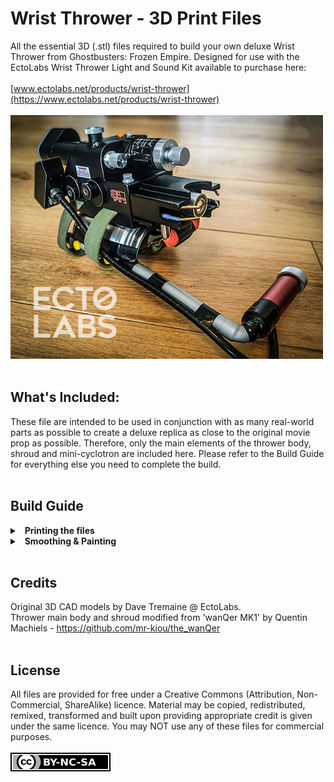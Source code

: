 # Wrist Thrower - 3D Print Files
All the essential 3D (.stl) files required to build your own deluxe Wrist Thrower from Ghostbusters: Frozen Empire. Designed for use with the EctoLabs Wrist Thrower Light and Sound Kit available to purchase here:
<br/><br/>
[www.ectolabs.net/products/wrist-thrower](https://www.ectolabs.net/products/wrist-thrower)
<br/><br/>
![Wrist Thrower](https://github.com/EctoLabs/wrist-thrower/blob/main/wrist-thrower.jpg)
<br/><br/>
## What's Included:
These file are intended to be used in conjunction with as many real-world parts as possible to create a deluxe replica as close to the original movie prop as possible. Therefore, only the main elements of the thrower body, shroud and mini-cyclotron are included here. Please refer to the Build Guide for everything else you need to complete the build.<br/><br/>

## Build Guide
<details>
  <summary>&nbsp;&nbsp;<strong>Printing the files</strong></summary>
  <span style="color: grey;">We recommend printing each model using the default orientaion set in each file. We used a layer height of 0.3mm with a brim to help with adhesion to the print bed and to prevent any  lifting. For any models that have overhang or hollow sections, be sure to add support material. If using Cura, disabling the 'Inteface' option will make removing the support material much easier.</span>
</details>
<details>
  <summary>&nbsp;&nbsp;<strong>Smoothing & Painting</strong></summary>
  World!
</details><br/>

## Credits
Original 3D CAD models by Dave Tremaine @ EctoLabs.\
Thrower main body and shroud modified from 'wanQer MK1' by Quentin Machiels - https://github.com/mr-kiou/the_wanQer
<br/><br/>
## License
All files are provided for free under a Creative Commons (Attribution, Non-Commercial, ShareAlike) licence. Material may be copied, redistributed, remixed, transformed and built upon providing appropriate credit is given under the same licence. You may NOT use any of these files for commercial purposes.
<br/><br/>
[![CC](https://raw.githubusercontent.com/creativecommons/cc-assets/376ad270952f9c34542ffc3d4a19d689fa2a7586/license_badges/small/by_nc_sa.svg)](https://creativecommons.org/licenses/by-nc-sa/4.0/)
